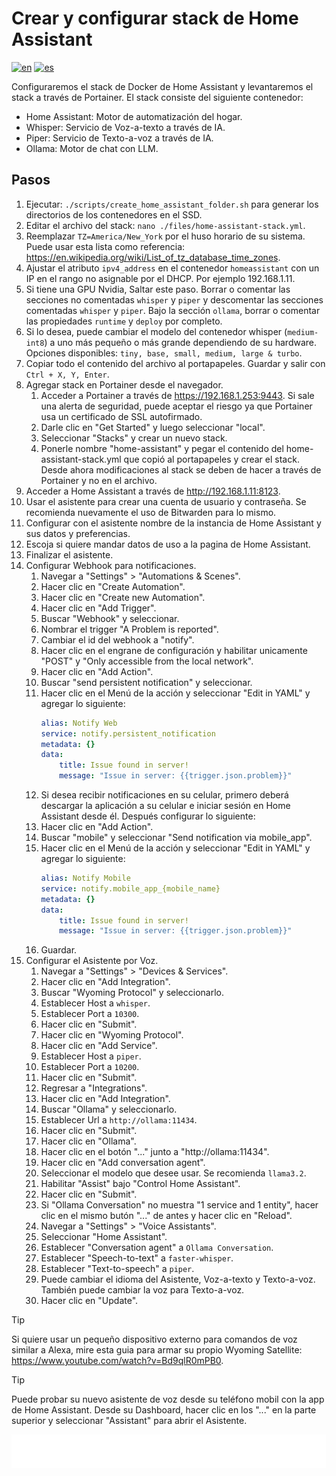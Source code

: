 # Crear y configurar stack de Home Assistant

[![en](https://img.shields.io/badge/lang-en-blue.svg)](Create%20and%20configure%20home%20assistant%20stack.md)
[![es](https://img.shields.io/badge/lang-es-blue.svg)](Create%20and%20configure%20home%20assistant%20stack.es.md)

Configuraremos el stack de Docker de Home Assistant y levantaremos el stack a través de Portainer. El stack consiste del siguiente contenedor:

- Home Assistant: Motor de automatización del hogar.
- Whisper: Servicio de Voz-a-texto a través de IA.
- Piper: Servicio de Texto-a-voz a través de IA.
- Ollama: Motor de chat con LLM.

## Pasos

1. Ejecutar: `./scripts/create_home_assistant_folder.sh` para generar los directorios de los contenedores en el SSD.
2. Editar el archivo del stack: `nano ./files/home-assistant-stack.yml`.
3. Reemplazar `TZ=America/New_York` por el huso horario de su sistema. Puede usar esta lista como referencia: https://en.wikipedia.org/wiki/List_of_tz_database_time_zones.
4. Ajustar el atributo `ipv4_address` en el contenedor `homeassistant` con un IP en el rango no asignable por el DHCP. Por ejemplo 192.168.1.11.
5. Si tiene una GPU Nvidia, Saltar este paso. Borrar o comentar las secciones no comentadas `whisper` y `piper` y descomentar las secciones comentadas `whisper` y `piper`. Bajo la sección `ollama`, borrar o comentar las propiedades `runtime` y `deploy` por completo.
6. Si lo desea, puede cambiar el modelo del contenedor whisper (`medium-int8`) a uno más pequeño o más grande dependiendo de su hardware. Opciones disponibles: `tiny, base, small, medium, large & turbo`.
7. Copiar todo el contenido del archivo al portapapeles. Guardar y salir con `Ctrl + X, Y, Enter`.
8. Agregar stack en Portainer desde el navegador.
    1. Acceder a Portainer a través de https://192.168.1.253:9443. Si sale una alerta de seguridad, puede aceptar el riesgo ya que Portainer usa un certificado de SSL autofirmado.
    2. Darle clic en "Get Started" y luego seleccionar "local".
    3. Seleccionar "Stacks" y crear un nuevo stack.
    4. Ponerle nombre "home-assistant" y pegar el contenido del home-assistant-stack.yml que copió al portapapeles y crear el stack. Desde ahora modificaciones al stack se deben de hacer a través de Portainer y no en el archivo.
9. Acceder a Home Assistant a través de http://192.168.1.11:8123.
10. Usar el asistente para crear una cuenta de usuario y contraseña. Se recomienda nuevamente el uso de Bitwarden para lo mismo.
11. Configurar con el asistente nombre de la instancia de Home Assistant y sus datos y preferencias.
12. Escoja si quiere mandar datos de uso a la pagina de Home Assistant.
13. Finalizar el asistente.
14. Configurar Webhook para notificaciones.
    1. Navegar a "Settings" > "Automations & Scenes".
    2. Hacer clic en "Create Automation".
    3. Hacer clic en "Create new Automation".
    4. Hacer clic en "Add Trigger".
    5. Buscar "Webhook" y seleccionar.
    6. Nombrar el trigger "A Problem is reported".
    7. Cambiar el id del webhook a "notify".
    8. Hacer clic en el engrane de configuración y habilitar unicamente "POST" y "Only accessible from the local network".
    9. Hacer clic en "Add Action".
    10. Buscar "send persistent notification" y seleccionar.
    11. Hacer clic en el Menú de la acción y seleccionar "Edit in YAML" y agregar lo siguiente:
        ```yaml
        alias: Notify Web
        service: notify.persistent_notification
        metadata: {}
        data:
            title: Issue found in server!
            message: "Issue in server: {{trigger.json.problem}}"
        ```
    12. Si desea recibir notificaciones en su celular, primero deberá descargar la aplicación a su celular e iniciar sesión en Home Assistant desde él. Después configurar lo siguiente:
    13. Hacer clic en "Add Action".
    14. Buscar "mobile" y seleccionar "Send notification via mobile_app".
    15. Hacer clic en el Menú de la acción y seleccionar "Edit in YAML" y agregar lo siguiente:
        ```yaml
        alias: Notify Mobile
        service: notify.mobile_app_{mobile_name}
        metadata: {}
        data:
            title: Issue found in server!
            message: "Issue in server: {{trigger.json.problem}}"
        ```
    16. Guardar.
15. Configurar el Asistente por Voz.
    1. Navegar a "Settings" > "Devices & Services".
    2. Hacer clic en "Add Integration".
    3. Buscar "Wyoming Protocol" y seleccionarlo.
    4. Establecer Host a `whisper`.
    5. Establecer Port a `10300`.
    6. Hacer clic en "Submit".
    7. Hacer clic en "Wyoming Protocol".
    8. Hacer clic en "Add Service".
    9. Establecer Host a `piper`.
    10. Establecer Port a `10200`.
    11. Hacer clic en "Submit".
    12. Regresar a "Integrations".
    13. Hacer clic en "Add Integration".
    14. Buscar "Ollama" y seleccionarlo.
    15. Establecer Url a `http://ollama:11434`.
    16. Hacer clic en "Submit".
    17. Hacer clic en "Ollama".
    18. Hacer clic en el botón "..." junto a "http://ollama:11434".
    19. Hacer clic en "Add conversation agent".
    20. Seleccionar el modelo que desee usar. Se recomienda `llama3.2`.
    21. Habilitar "Assist" bajo "Control Home Assistant".
    22. Hacer clic en "Submit".
    23. Si "Ollama Conversation" no muestra "1 service and 1 entity", hacer clic en el mismo butón "..." de antes y hacer clic en "Reload".
    24. Navegar a "Settings" > "Voice Assistants".
    25. Seleccionar "Home Assistant".
    26. Establecer "Conversation agent" a `Ollama Conversation`.
    27. Establecer "Speech-to-text" a `faster-whisper`.
    28. Establecer "Text-to-speech" a `piper`.
    29. Puede cambiar el idioma del Asistente, Voz-a-texto y Texto-a-voz. También puede cambiar la voz para Texto-a-voz.
    30. Hacer clic en "Update".

> [!TIP]
> Si quiere usar un pequeño dispositivo externo para comandos de voz similar a Alexa, mire esta guia para armar su propio Wyoming Satellite: https://www.youtube.com/watch?v=Bd9qlR0mPB0.

> [!TIP]
> Puede probar su nuevo asistente de voz desde su teléfono mobil con la app de Home Assistant. Desde su Dashboard, hacer clic en los "..." en la parte superior y seleccionar "Assistant" para abrir el Asistente.

[<img width="33.3%" src="buttons/prev-Create and configure nextcloud stack.es.svg" alt="Crear y configurar stack de Nextcloud">](Create%20and%20configure%20nextcloud%20stack.es.md)[<img width="33.3%" src="buttons/jump-Index.es.svg" alt="Índice">](README.es.md)[<img width="33.3%" src="buttons/next-Create and configure private external traffic stack optional.es.svg" alt="Crear y configurar stack de tráfico externo privado (Opcional)">](Create%20and%20configure%20private%20external%20traffic%20stack%20optional.es.md)
